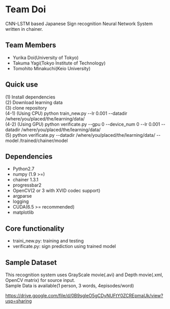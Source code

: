 # Team Doi
CNN-LSTM based Japanese Sign recognition Neural Network System written in chainer.  

## Team Members
- Yurika Doi(University of Tokyo)
- Takuma Yagi(Tokyo Institute of Technology)
- Tomohito Minakuchi(Keio University)

## Quick use

(1) Install dependencies  
(2) Download learning data  
(3) clone repository  
(4-1) (Using CPU) python train\_new.py --lr 0.001 --datadir /where/you/placed/the/learning/data/  
(4-2) (Using GPU) python verificate.py --gpu 0 --device\_num 0 --lr 0.001 --datadir /where/you/placed/the/learning/data/  
(5) python verificate.py --datadir /where/you/placed/the/learning/data/ --model /trained/chainer/model  

## Dependencies

* Python2.7
* numpy (1.9 >=)
* chainer 1.3.1
* progressbar2
* OpenCV(2 or 3 with XVID codec support)
* argparse
* logging
* CUDA(6.5 >= recommended)
* matplotlib

## Core functionality

* traini\_new.py: training and testing
* verificate.py: sign prediction using trained model

## Sample Dataset

This recognition system uses GrayScale movie(.avi) and Depth movie(.xml, OpenCV matrix) for source input.  
Sample Data is available(1 person, 3 words, 4episodes/word)  

https://drive.google.com/file/d/0B9sgleO5gCDyNUFtY0ZCREpmaUk/view?usp=sharing  


